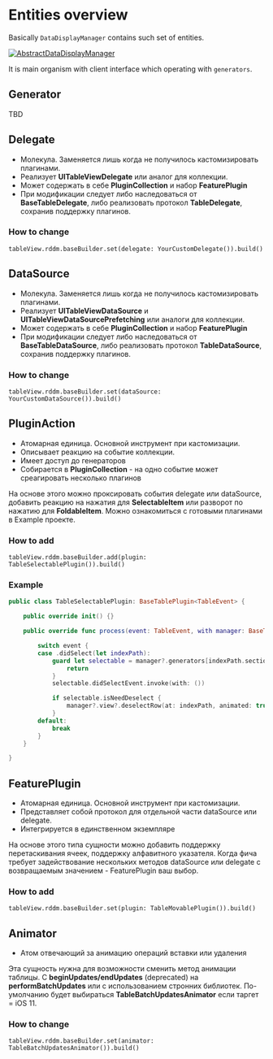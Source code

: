 # Entities overview

Basically `DataDisplayManager` contains such set of entities.

[![AbstractDataDisplayManager](https://i.ibb.co/rH9Kkp6/Abstract-Data-Display-Manager.png)](https://ibb.co/TtyDc08)

It is main organism with client interface which operating with `generators`.

## Generator

TBD

## Delegate

- Молекула. Заменяется лишь когда не получилось кастомизировать плагинами.
- Реализует **UITableViewDelegate** или аналог для коллекции.
- Может содержать в себе **PluginCollection** и набор **FeaturePlugin**
- При модификации следует либо наследоваться от **BaseTableDelegate**, либо реализовать протокол **TableDelegate**, сохранив поддержку плагинов.

### How to change

`tableView.rddm.baseBuilder.set(delegate: YourCustomDelegate()).build()`

## DataSource

- Молекула. Заменяется лишь когда не получилось кастомизировать плагинами.
- Реализует **UITableViewDataSource** и **UITableViewDataSourcePrefetching** или аналоги для коллекции.
- Может содержать в себе **PluginCollection** и набор **FeaturePlugin**
- При модификации следует либо наследоваться от **BaseTableDataSource**, либо реализовать протокол **TableDataSource**, сохранив поддержку плагинов.

### How to change

`tableView.rddm.baseBuilder.set(dataSource: YourCustomDataSource()).build()`

## PluginAction

- Атомарная единица. Основной инструмент при кастомизации.
- Описывает реакцию на событие коллекции.
- Имеет доступ до генераторов
- Собирается в **PluginCollection** - на одно событие может среагировать несколько плагинов

На основе этого можно проксировать события delegate или dataSource, добавить реакцию на нажатия для **SelectableItem**  или разворот по нажатию для **FoldableItem**.
Можно ознакомиться с готовыми плагинами в Example проекте.

### How to add

`tableView.rddm.baseBuilder.add(plugin: TableSelectablePlugin()).build()`

### Example
```swift
public class TableSelectablePlugin: BaseTablePlugin<TableEvent> {

    public override init() {}

    public override func process(event: TableEvent, with manager: BaseTableManager?) {

        switch event {
        case .didSelect(let indexPath):
            guard let selectable = manager?.generators[indexPath.section][indexPath.row] as? SelectableItem else {
                return
            }
            selectable.didSelectEvent.invoke(with: ())

            if selectable.isNeedDeselect {
                manager?.view?.deselectRow(at: indexPath, animated: true)
            }
        default:
            break
        }
    }

}
```

## FeaturePlugin

- Атомарная единица. Основной инструмент при кастомизации.
- Представляет собой протокол для отдельной части dataSource или delegate.
- Интегрируется в единственном экземпляре

На основе этого типа сущности можно добавить поддержку перетаскивания ячеек, поддержку алфавитного указателя.
Когда фича требует задействование нескольких методов dataSource или delegate с возвращаемым значением - FeaturePlugin ваш выбор.

### How to add

`tableView.rddm.baseBuilder.set(plugin: TableMovablePlugin()).build()`


## Animator

- Атом отвечающий за анимацию операций вставки или удаления

Эта сущность нужна для возможности сменить метод анимации таблицы.
C **beginUpdates/endUpdates** (deprecated) на **performBatchUpdates** или с использованием стронних библиотек.
По-умолчанию будет выбираться **TableBatchUpdatesAnimator** если  таргет = iOS 11.

### How to change

`tableView.rddm.baseBuilder.set(animator: TableBatchUpdatesAnimator()).build()`
